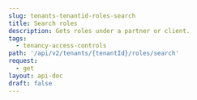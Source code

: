 ```yaml
---
slug: tenants-tenantid-roles-search
title: Search roles
description: Gets roles under a partner or client.
tags:
  - tenancy-access-controls
path: '/api/v2/tenants/{tenantId}/roles/search'
request:
  - get
layout: api-doc
draft: false
---
```

